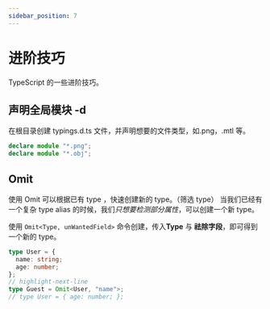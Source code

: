 ```yaml
---
sidebar_position: 7
---
```


# 进阶技巧

TypeScript 的一些进阶技巧。

## 声明全局模块 -d

在根目录创建 typings.d.ts 文件，并声明想要的文件类型，如.png，.mtl 等。

```ts title="typings.d.ts"
declare module "*.png";
declare module "*.obj";
```

## Omit

使用 Omit 可以根据已有 type ，快速创建新的 type。（筛选 type）
当我们已经有一个复杂 type alias 的时候，我们*只想要检测部分属性*，可以创建一个新 type。

使用 `Omit<Type, unWantedField>` 命令创建，传入**Type** 与 **祛除字段**，即可得到一个新的 type。

```ts title="Omit"
type User = {
  name: string;
  age: number;
};
// highlight-next-line
type Guest = Omit<User, "name">;
// type User = { age: number; };
```

